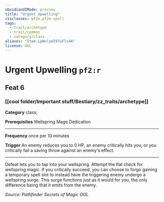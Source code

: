 ```yaml
---
obsidianUIMode: preview
title: "Urgent Upwelling"
cssclasses: pf2e,pf2e-spell
tags:
  - trait/archetype
  - trait/common
  - category/class
aliases: "Item.LpWnlymT87uFlv4A"
license: OGL
---
```

# Urgent Upwelling `pf2:r`
## Feat 6
### [[cool folder/Important stuff/Bestiary/zz_traits/archetype]]

**Category** class; 



**Prerequisites** Wellspring Mage Dedication
* * *
**Frequency** once per 10 minutes

**Trigger** An enemy reduces you to 0 HP, an enemy critically hits you, or you critically fail a saving throw against an enemy's effect.

* * *

Defeat lets you to tap into your wellspring. Attempt the flat check for wellspring magic. If you critically succeed, you can choose to forgo gaining a temporary spell slot to instead have the triggering enemy undergo a wellspring surge. This surge functions just as it would for you, the only difference being that it emits from the enemy.

*Source: Pathfinder Secrets of Magic*
*OGL*